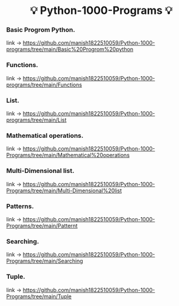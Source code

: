 ## <h1 align="center"> 💡 Python-1000-Programs 💡 </h1>
### Basic Progrom Python.
link ->  https://github.com/manish1822510059/Python-1000-programs/tree/main/Basic%20Progrom%20python
### Functions.
link ->  https://github.com/manish1822510059/Python-1000-programs/tree/main/Functions
### List.
link ->  https://github.com/manish1822510059/Python-1000-programs/tree/main/List
### Mathematical operations.
link ->  https://github.com/manish1822510059/Python-1000-Programs/tree/main/Mathematical%20operations
### Multi-Dimensional list.
link ->  https://github.com/manish1822510059/Python-1000-Programs/tree/main/Multi-Dimensional%20list
### Patterns.
link ->  https://github.com/manish1822510059/Python-1000-Programs/tree/main/Patternt
### Searching.
link ->  https://github.com/manish1822510059/Python-1000-Programs/tree/main/Searching
### Tuple.
link ->  https://github.com/manish1822510059/Python-1000-Programs/tree/main/Tuple
